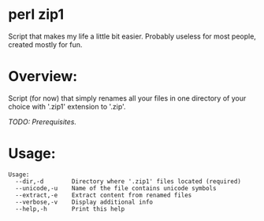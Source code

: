 # perl zip1
Script that makes my life a little bit easier.
Probably useless for most people, created mostly for fun.


# Overview:

Script (for now) that simply renames all your files in one directory of your
choice with '.zip1' extension to '.zip'.


*TODO: Prerequisites.*


# Usage:

```
Usage:
  --dir,-d        Directory where '.zip1' files located (required)
  --unicode,-u    Name of the file contains unicode symbols
  --extract,-e    Extract content from renamed files
  --verbose,-v    Display additional info
  --help,-h       Print this help
```
